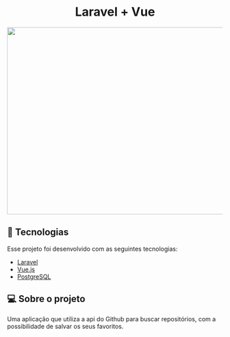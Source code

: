 <h1 align="center">
   Laravel + Vue
</h1>

<p align="center">
  <img width="800" height="437" src="https://user-images.githubusercontent.com/51488383/92136166-b21aac00-edd9-11ea-81fe-a7ec4c902cf8.gif">
</p>

## :space_invader: Tecnologias

Esse projeto foi desenvolvido com as seguintes tecnologias:

- [Laravel](https://laravel.com/)
- [Vue.js](https://vuejs.org/)
- [PostgreSQL](https://www.postgresql.org/)

## :computer: Sobre o projeto

Uma aplicação que utiliza a api do Github para buscar repositórios, com a possibilidade de salvar os seus favoritos.

